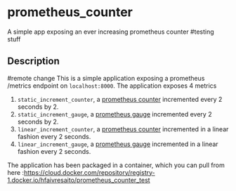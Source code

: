 
# prometheus_counter
A simple app exposing an ever increasing prometheus counter
#testing stuff
## Description
#remote change
This is a simple application exposing a prometheus /metrics endpoint on `localhost:8000`.
The application exposes 4 metrics
1. `static_increment_counter`, a [prometheus counter](https://github.com/prometheus/client_python#counter) incremented every 2 seconds by 2.
2. `static_increment_gauge`, a [prometheus gauge](https://github.com/prometheus/client_python#gauge) incremented every 2 seconds by 2.
3. `linear_increment_counter`, a [prometheus counter](https://github.com/prometheus/client_python#counter) incremented in a linear fashion every 2 seconds.
4. `linear_increment_gauge`, a [prometheus gauge](https://github.com/prometheus/client_python#gauge) incremented in a linear fashion every 2 seconds.

The application has been packaged in a container, which you can pull from here :https://cloud.docker.com/repository/registry-1.docker.io/hfaivresaito/prometheus_counter_test
